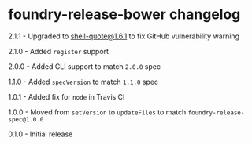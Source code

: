 # foundry-release-bower changelog
2.1.1 - Upgraded to shell-quote@1.6.1 to fix GitHub vulnerability warning

2.1.0 - Added `register` support

2.0.0 - Added CLI support to match `2.0.0` spec

1.1.0 - Added `specVersion` to match `1.1.0` spec

1.0.1 - Added fix for `node` in Travis CI

1.0.0 - Moved from `setVersion` to `updateFiles` to match `foundry-release-spec@1.0.0`

0.1.0 - Initial release

